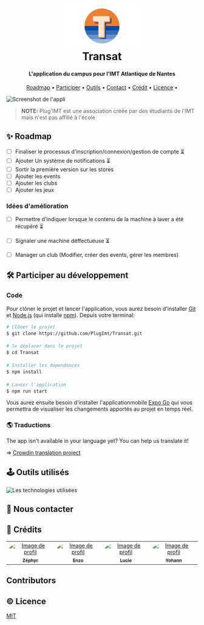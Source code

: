 <h1 align="center">
    <br>
        <img src="/assets/images/icon.svg" alt="Logo de l'association" width="200">
    <br>
    Transat
</h1>

<h4 align="center">L'application du campus pour l'IMT Atlantique de Nantes</h4>

<p align="center">
  <a href="#✨-roadmap">Roadmap</a> •
  <a href="#🛠️-participer-au-développement">Participer</a> •
  <a href="#🕹️-outils-utilisés">Outils</a> •
  <a href="#👋-nous-contacter">Contact</a> •
  <!-- <a href="#🫶-soutenir-l'association">Soutenir</a> • -->
  <a href="#🤠-crédits">Crédit</a> •
  <a href="#©-licence">Licence</a> •
</p>

![Screenshot de l'appli](/assets/preview.png)

> **NOTE:** Plug'IMT est une association créée par des étudiants de l'IMT mais n'est pas affilié à l'école

## ✨ Roadmap

- [ ] Finaliser le processus d'inscription/connexion/gestion de compte ⏳
- [ ] Ajouter Un système de notifications ⏳
- [ ] Sortir la première version sur les stores
- [ ] Ajouter les events
- [ ] Ajouter les clubs
- [ ] Ajouter les jeux

### Idées d'amélioration
- [ ] Permettre d'indiquer lorsque le contenu de la machine à laver a été récupéré ⏳
- [ ] Signaler une machine déffectueuse ⏳
- [ ] Manager un club (Modifier, créer des events, gérer les membres)


## 🛠️ Participer au développement

### Code

Pour clôner le projet et lancer l'application, vous aurez besoin d'installer [Git](https://git-scm.com) et [Node.js](https://nodejs.org/en/download/) (qui installe [npm](http://npmjs.com)). Depuis votre terminal:

```bash
# Clôner le projet
$ git clone https://github.com/PlugImt/Transat.git

# Se déplacer dans le projet
$ cd Transat

# Installer les dépendances
$ npm install

# Lancer l'application
$ npm run start
```

Vous aurez ensuite besoin d'installer l'applicationmobile [Expo Go](https://expo.dev/go) qui vous permettra de visualiser les changements apportés au projet en temps réel.

### 🌎 Traductions
The app isn't available in your language yet? You can help us translate it!

=> [Crowdin translation project](https://crowdin.com/project/transat/invite?h=818cd265f3f9d6680d0caab9d29998ee2225755)


<!-- ### Design

Pour participer au design de l'application, faites une demande pour modifier le fichier Figma 👇

<a href="">
    <img src="https://img.shields.io/badge/Figma-F24E1E?style=for-the-badge&logo=figma&logoColor=white" />
</a> -->

## 🕹️ Outils utilisés

<img src="https://skillicons.dev/icons?i=react,tailwind,golang,postgresql" alt="Les technologies utilisées" />

## 👋 Nous contacter
<!-- Rejoignez le groupe Whatsapp de [Transat](https://chat.whatsapp.com/Hu2SjIL3ROx9y3BDcKNCyY) -->

            
<!-- ## 🫶 Soutenir l'association

Contribuez à la cagnotte Lydia -->

## 🤠 Crédits

<table>
    <tr>
        <td align="center">
            <a href="https://github.com/zephyr-dassouli">
                <img src="https://avatars.githubusercontent.com/u/145542064?v=4" width="100px;" alt="Image de profil" style="border-radius: 100%"/>
                <br />
                <sub><b>Zéphyr</b></sub>
            </a>
            <br />
        </td>
        <td align="center">
            <a href="https://github.com/HeineZo">
                <img src="https://avatars.githubusercontent.com/u/85509892?v=4" width="100px;" alt="Image de profil" style="border-radius: 100%"/>
                <br />
                <sub><b>Enzo</b></sub>
            </a>
            <br />
        </td>
        <td align="center">
            <a href="https://github.com/luclu7">
                <img src="https://avatars.githubusercontent.com/u/11773528?v=4" width="100px;" alt="Image de profil" style="border-radius: 100%"/>
                <br />
                <sub><b>Lucie</b></sub>
            </a>
            <br />
        </td>
        <td align="center">
            <a href="https://github.com/yohann69">
                <img src="https://avatars.githubusercontent.com/u/73314529?v=4" width="100px;" alt="Image de profil" style="border-radius: 100%"/>
                <br />
                <sub><b>Yohann</b></sub>
            </a>
            <br />
        </td>
    </tr>
</table>

## Contributors

<!-- readme: collaborators,contributors -start -->
<!-- readme: collaborators,contributors -end -->

## © Licence

[MIT](LICENSE)
